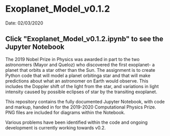 # Exoplanet_Model_v0.1.2
Date: 02/03/2020

## Click "Exoplanet_Model_v0.1.2.ipynb" to see the Jupyter Notebook

The 2019 Nobel Prize in Physics was awarded in part to the two astronomers (Mayor and Queloz) who discovered the first exoplanet- a planet that orbits a star other than the Sun. The assignment is to create Python code that will model a planet orbitinga star and that will make predictions about what an astronomer on Earth would observe. This includes the Doppler shift of the light from the star, and variations in light intensity caused by possible eclipses of star by the transiting exoplanet.

This repository contains the fully documented Jupyter Notebook, with code and markup, handed in for the 2019-2020 Computational Physics Prize. PNG files are included for diagrams within the Notebook.

Various problems have been identified within the code and ongoing development is currently working towards v0.2.

